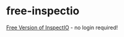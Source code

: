 # free-inspectio

[Free Version of InspectIO](https://event-engine.io/free-inspectio/) - no login required!
